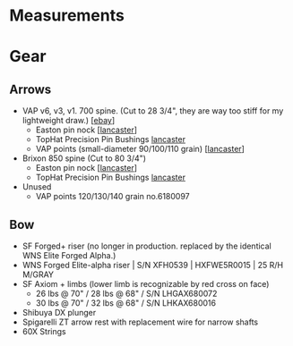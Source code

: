 # Measurements
# Gear

## Arrows

- VAP v6, v3, v1. 700 spine. (Cut to 28 3/4", they are way too stiff for my lightweight draw.) [[ebay](https://www.ebay.com/itm/VICTORY-Vap-V1-V3-V6-shafts-Assorted-spines/222382435219?hash=item33c706ab93:m:m5LXxXdb74W6P37sNpb-CMg:rk:2:pf:0)]
    - Easton pin nock [[lancaster](http://www.lancasterarchery.com/easton-pin-nock.html)]
    - TopHat Precision Pin Bushings [lancaster](http://www.lancasterarchery.com/tophat-precision-pin-bushings.html)
    - VAP points (small-diameter 90/100/110 grain) [[lancaster](http://www.lancasterarchery.com/victory-vap-stainless-steel-target-point-small.html)]
- Brixon 850 spine (Cut to 80 3/4")
    - Easton pin nock [[lancaster](http://www.lancasterarchery.com/easton-pin-nock.html)]
    - TopHat Precision Pin Bushings [lancaster](http://www.lancasterarchery.com/tophat-precision-pin-bushings.html)
- Unused
    - VAP points 120/130/140 grain no.6180097


## Bow
- SF Forged+ riser (no longer in production. replaced by the identical WNS Elite Forged Alpha.)
- WNS Forged Elite-alpha riser | S/N XFH0539 | HXFWE5R0015 | 25 R/H M/GRAY
- SF Axiom + limbs (lower limb is recognizable by red cross on face)
    - 26 lbs @ 70" / 28 lbs @ 68" / S/N LHGAX680072
    - 30 lbs @ 70" / 32 lbs @ 68" / S/N LHKAX680016
- Shibuya DX plunger
- Spigarelli ZT arrow rest with replacement wire for narrow shafts
- 60X Strings
